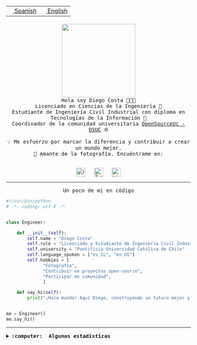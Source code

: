 <table border="0"  align="right">
 <tr><td><a href="README.md"><img src="https://upload.wikimedia.org/wikipedia/commons/thumb/8/89/Bandera_de_Espa%C3%B1a.svg/1200px-Bandera_de_Espa%C3%B1a.svg.png" height="10"> Spanish</a></td>
 <td><a href="README.en.md"><img src="https://upload.wikimedia.org/wikipedia/commons/a/a4/Flag_of_the_United_States.svg" height="10"> English</a></td></tr>
</table><br><br><br>

<p align="center">
  <img src="https://github.com/diegocostares/diegocostares/blob/main/Images/aaa2.gif?raw=true" height="200px" weight="200px">
  <br><samp>
    Hola soy Diego Costa 👨🏻‍💻<br>
    Licenciado en Ciencias de la Ingeniería 🤖<br>
    Estudiante de Ingeniería Civil Industrial con diploma en Tecnologías de la Información 🧠<br>
    Coordinador de la comunidad universitaria <a href="https://github.com/open-source-uc">OpenSourceUc - OSUC</a> 🌐<br>
  <br>
    💡 Me esfuerzo por marcar la diferencia y contribuir a crear un mundo mejor.<br>
    📸 Amante de la fotografía. Encuéntrame en: <br>
  <br></samp>
</p>

<p align="center">
   <a href="https://instagram.com/diegocosta_no" target="blank">
      <img align="center" src="https://cdn.jsdelivr.net/npm/simple-icons@3.0.1/icons/instagram.svg" alt="instagram" height="25px" width="25px" />
      &#8203;
   </a>
   &nbsp; &nbsp; &nbsp;
   <a href="https://t.me/diegocosta_no" target="blank">
      <img align="center" alt="Telegram" width="25px" src="https://icons-for-free.com/iconfiles/png/512/Telegram-1324888767380505522.png" />
      &#8203;
   </a>
   &nbsp; &nbsp; &nbsp;
   <a href="https://www.linkedin.com/in/diegocostar/" target="blank">
      <img align="center" alt="LinkedIn" width="25px" src="https://img.icons8.com/metro/452/linkedin.png" />
      &#8203;
   </a>
</p>

---

<p align="center"><front size="25"><samp>Un poco de mi en código</samp></front></p>

```python
#!/usr/bin/python
# -*- coding: utf-8 -*-


class Engineer:

    def __init__(self):
        self.name = "Diego Costa"
        self.role = "Licenciado y Estudiante de Ingeniería Civil Industrial"
        self.university = "Pontificia Universidad Católica de Chile"
        self.language_spoken = ["es_CL", "en_US"]
        self.hobbies = [
              "Fotografía",
              "Contribuir en proyectos open-source",
              "Participar en comunidad",
              ]

    def say_hi(self):
        print("¡Hola mundo! Aquí Diego, construyendo un futuro mejor y cambiando el mundo.")


me = Engineer()
me.say_hi()
```

---

<details>
  <summary><b><samp>:computer: &nbsp;Algunas estadísticas</samp></b></summary>
  <br/></p>

<!--START_SECTION:waka-->
![Code Time](http://img.shields.io/badge/Code%20Time-1%2C640%20hrs-blue)

📅 **Soy más productivo los Miércoles** 

```text
Lunes                    5607 commits        ██░░░░░░░░░░░░░░░░░░░░░░░   08.04 % 
Martes                   2123 commits        █░░░░░░░░░░░░░░░░░░░░░░░░   03.05 % 
Miércoles                21393 commits       ████████░░░░░░░░░░░░░░░░░   30.69 % 
Jueves                   18278 commits       ███████░░░░░░░░░░░░░░░░░░   26.22 % 
Viernes                  19155 commits       ███████░░░░░░░░░░░░░░░░░░   27.48 % 
Sábado                   2638 commits        █░░░░░░░░░░░░░░░░░░░░░░░░   03.78 % 
Domingo                  521 commits         ░░░░░░░░░░░░░░░░░░░░░░░░░   00.75 % 
```


📊 **Esta semana me dediqué a** 

```text
🐱‍💻 Proyectos: 
buk-webapp               4 hrs 19 mins       ██████████████████░░░░░░░   71.61 % 
extension-ollama         59 mins             ████░░░░░░░░░░░░░░░░░░░░░   16.52 % 
lang                     24 mins             ██░░░░░░░░░░░░░░░░░░░░░░░   06.68 % 
auditory-0.0.6-1.20.4    5 mins              ░░░░░░░░░░░░░░░░░░░░░░░░░   01.57 % 
Unknown Project          5 mins              ░░░░░░░░░░░░░░░░░░░░░░░░░   01.44 % 
```


 Last Updated on 27/05/2024 20:04:00 UTC
<!--END_SECTION:waka-->

<p align="center"> <img src="https://github-readme-stats.vercel.app/api?username=diegocostares&show_icons=true&theme=ayu-mirage" alt="abhisheknaiidu" /></p>

</details>

